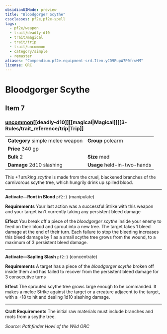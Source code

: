 ```yaml
---
obsidianUIMode: preview
title: "Bloodgorger Scythe"
cssclasses: pf2e,pf2e-spell
tags:
  - pf2e/weapon
  - trait/deadly-d10
  - trait/magical
  - trait/trip
  - trait/uncommon
  - category/simple
  - remaster
aliases: "Compendium.pf2e.equipment-srd.Item.yCD9PupW7P0frwMM"
license: ORC
---
```

# Bloodgorger Scythe
## Item 7
### [uncommon](uncommon.md "Uncommon Rarity Trait")[[deadly-d10]][[magical|Magical]][[3-Rules/trait_reference/trip|Trip]] 

|  |  |
| -- | -- |
| **Category** simple melee weapon | **Group** polearm |
| **Price** 340 gp |  |
| **Bulk** 2 | **Size** med |
| **Damage** 2d10 slashing  | **Usage** held-in-two-hands |



This _+1 striking scythe_ is made from the cruel, blackened branches of the carnivorous scythe tree, which hungrily drink up spilled blood.

* * *

**Activate—Root in Blood** `pf2:1` (manipulate)

**Requirements** Your last action was a successful Strike with this weapon and your target isn't currently taking any persistent bleed damage

**Effect** You break off a piece of the _bloodgorger scythe_ inside your enemy to feed on their blood and sprout into a new tree. The target takes 1 bleed damage at the end of their turn. Each failure to stop the bleeding increases this bleed damage by 1 as a small scythe tree grows from the wound, to a maximum of 3 persistent bleed damage.

* * *

**Activate—Sapling Slash** `pf2:1` (concentrate)

**Requirements** A target has a piece of the _bloodgorger scythe_ broken off inside them and has failed to recover from the persistent bleed damage for 3 consecutive turns

**Effect** The sprouted scythe tree grows large enough to be commanded. It makes a melee Strike against the target or a creature adjacent to the target, with a +18 to hit and dealing 1d10 slashing damage.

* * *

**Craft Requirements** The initial raw materials must include branches and roots from a scythe tree.

*Source: Pathfinder Howl of the Wild*
*ORC*